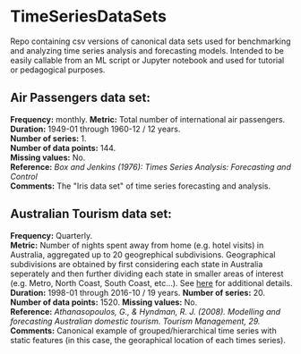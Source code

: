 # TimeSeriesDataSets

Repo containing csv versions of canonical data sets used for benchmarking and analyzing time series analysis and forecasting models. 
Intended to be easily callable from an ML script or Jupyter notebook and used for tutorial or pedagogical purposes. 

## Air Passengers data set:
**Frequency:** monthly. 
**Metric:** Total number of international air passengers. 
**Duration:** 1949-01 through 1960-12 / 12 years.   
**Number of series:** 1.   
**Number of data points:** 144.   
**Missing values:** No.    
**Reference:** *Box and Jenkins (1976): Times Series Analysis: Forecasting and Control*   
**Comments:** The "Iris data set" of time series forecasting and analysis.   

## Australian Tourism data set:
**Frequency:** Quarterly.  
**Metric:** Number of nights spent away from home (e.g. hotel visits) in Australia, aggregated up to 20 geogrephical subdivisions. Geographical subdivisions are obtained by first considering each state in Australia seperately and then further dividing each state in smaller areas of interest (e.g. Metro, North Coast, South Coast, etc...). See [here](https://otexts.com/fpp2/hts.html) for additional details.      
**Duration:** 1998-01 through 2016-10 / 19 years. 
**Number of series:** 20. 
**Number of data points:** 1520. 
**Missing values:** No.    
**Reference:** *Athanasopoulos, G., & Hyndman, R. J. (2008). Modelling and forecasting Australian domestic tourism. Tourism 
Management, 29.*  
**Comments:** Canonical example of grouped/hierarchical time series with static features (in this case, the georaphical location of each times series). 

